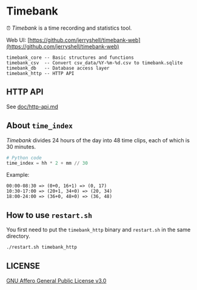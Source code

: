 # Timebank

⏰ *Timebank* is a time recording and statistics tool.

Web UI: [https://github.com/jerryshell/timebank-web](https://github.com/jerryshell/timebank-web)

```text
timebank_core -- Basic structures and functions
timebank_csv  -- Convert csv_data/%Y-%m-%d.csv to timebank.sqlite
timebank_db   -- Database access layer
timebank_http -- HTTP API
```

## HTTP API

See [doc/http-api.md](doc/http-api.md)

## About `time_index`

*Timebank* divides 24 hours of the day into 48 time clips, each of which is 30 minutes.

```python
# Python code
time_index = hh * 2 + mm // 30
```

Example:

```
00:00-08:30 => (0+0, 16+1) => (0, 17)
10:30-17:00 => (20+1, 34+0) => (20, 34)
18:00-24:00 => (36+0, 48+0) => (36, 48)
```

## How to use `restart.sh`

You first need to put the `timebank_http` binary and `restart.sh` in the same directory.

```bash
./restart.sh timebank_http
```

## LICENSE

[GNU Affero General Public License v3.0](https://choosealicense.com/licenses/agpl-3.0/)
